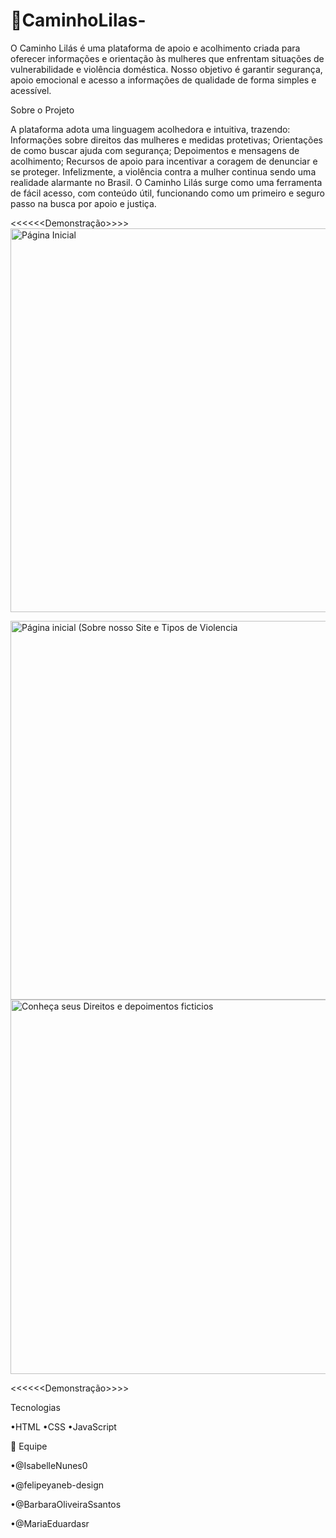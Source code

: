 # 🌸CaminhoLilas-

O Caminho Lilás é uma plataforma de apoio e acolhimento criada para oferecer informações e orientação às mulheres que enfrentam situações de vulnerabilidade e violência doméstica.
Nosso objetivo é garantir segurança, apoio emocional e acesso a informações de qualidade de forma simples e acessível.

Sobre o Projeto

A plataforma adota uma linguagem acolhedora e intuitiva, trazendo:
Informações sobre direitos das mulheres e medidas protetivas;
Orientações de como buscar ajuda com segurança;
Depoimentos e mensagens de acolhimento;
Recursos de apoio para incentivar a coragem de denunciar e se proteger.
Infelizmente, a violência contra a mulher continua sendo uma realidade alarmante no Brasil. O Caminho Lilás surge como uma ferramenta de fácil acesso, com conteúdo útil, funcionando como um primeiro e seguro passo na busca por apoio e justiça.


<<<<<<Demonstração>>>>
<img width="1362" height="614" alt="Página Inicial" src="https://github.com/user-attachments/assets/2e4a4f8c-0ee2-4fb6-a3a9-23339ed94ed7" />

<img width="1366" height="606" alt="Página inicial (Sobre nosso Site e Tipos de Violencia" src="https://github.com/user-attachments/assets/9743a14e-8bc0-4fa3-b907-624a7a1576bd" />

<img width="1351" height="599" alt="Conheça seus Direitos e depoimentos ficticios" src="https://github.com/user-attachments/assets/56dc5106-ef37-489c-a42c-c98f7543fe91" />

<<<<<<Demonstração>>>>

Tecnologias

•HTML
•CSS
•JavaScript

👥 Equipe

•@IsabelleNunes0

•@felipeyaneb-design

•@BarbaraOliveiraSsantos

•@MariaEduardasr
